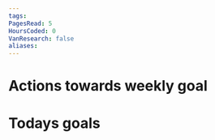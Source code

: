 ```yaml
---
tags:
PagesRead: 5
HoursCoded: 0
VanResearch: false
aliases:
---
```

# Actions towards weekly goal
# Todays goals
